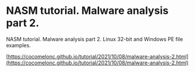 # NASM tutorial. Malware analysis part 2.

NASM tutorial. Malware analysis part 2. Linux 32-bit and Windows PE file examples.

[https://cocomelonc.github.io/tutorial/2021/10/08/malware-analysis-2.html](https://cocomelonc.github.io/tutorial/2021/10/08/malware-analysis-2.html)
